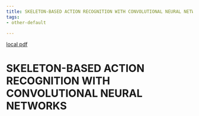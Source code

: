 ```yaml
---
title: SKELETON-BASED ACTION RECOGNITION WITH CONVOLUTIONAL NEURAL NETWORKS
tags:
- other-default

---
```


[local pdf](../../../pdfs/SKELETON-BASED%20ACTION%20RECOGNITION%20WITH%20CONVOLUTIONAL%20NEURAL%20NETWORKS.pdf)

# SKELETON-BASED ACTION RECOGNITION WITH CONVOLUTIONAL NEURAL NETWORKS
